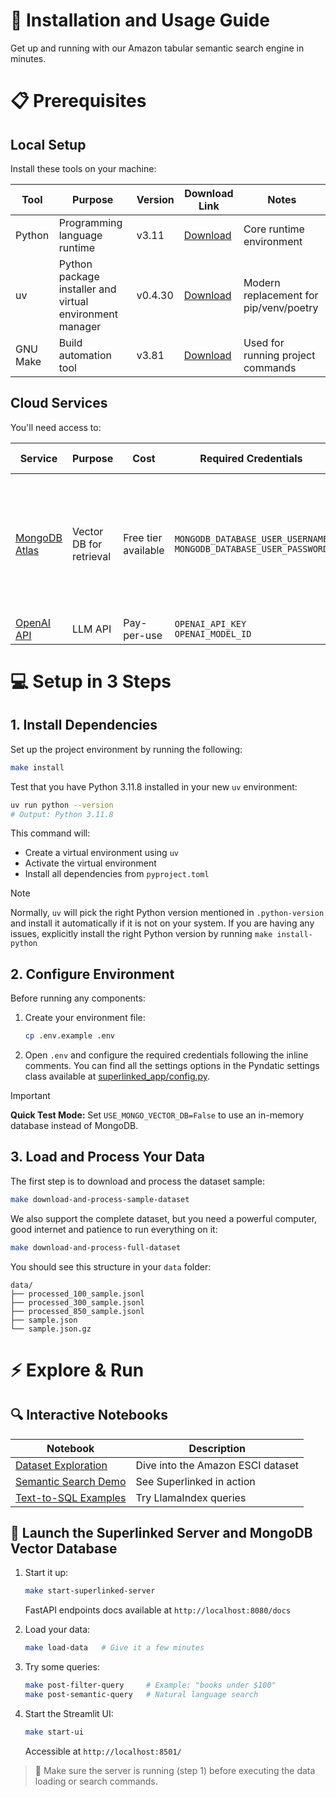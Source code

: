 # 🚀 Installation and Usage Guide

Get up and running with our Amazon tabular semantic search engine in minutes.

# 📋 Prerequisites

## Local Setup

Install these tools on your machine:

| Tool | Purpose | Version | Download Link | Notes |
|------|---------|---------|---------------|--------|
| Python | Programming language runtime | v3.11 | [Download](https://www.python.org/downloads/) | Core runtime environment |
| uv | Python package installer and virtual environment manager | v0.4.30 | [Download](https://github.com/astral-sh/uv) | Modern replacement for pip/venv/poetry |
| GNU Make | Build automation tool | v3.81 | [Download](https://www.gnu.org/software/make/) | Used for running project commands |

## Cloud Services

You'll need access to:

| Service | Purpose | Cost | Required Credentials | Setup Guide |
|---------|---------|------|---------------------|-------------|
| [MongoDB Atlas](https://www.mongodb.com/products/platform/atlas-database) | Vector DB for retrieval | Free tier available | `MONGODB_DATABASE_USER_USERNAME`<br>`MONGODB_DATABASE_USER_PASSWORD` | 1. [Create a Cluster](https://www.mongodb.com/docs/guides/atlas/cluster/) </br> 2. [Add a Database User](https://www.mongodb.com/docs/guides/atlas/db-user/) </br> 3. [Configure a Network Connection](https://www.mongodb.com/docs/guides/atlas/network-connections/) </br> 4. [Creating the API Key](https://docs.superlinked.com/run-in-production/index-1/mongodb#creating-the-api-key) |
| [OpenAI API](https://openai.com/index/openai-api/) | LLM API | Pay-per-use | `OPENAI_API_KEY`<br>`OPENAI_MODEL_ID` | [Quick Start Guide](https://platform.openai.com/docs/quickstart) |

# 💻 Setup in 3 Steps

## 1. Install Dependencies

Set up the project environment by running the following:
```bash
make install
```
Test that you have Python 3.11.8 installed in your new `uv` environment:
```bash
uv run python --version
# Output: Python 3.11.8
```

This command will:
- Create a virtual environment using `uv`
- Activate the virtual environment
- Install all dependencies from `pyproject.toml`

> [!NOTE]
> Normally, `uv` will pick the right Python version mentioned in `.python-version` and install it automatically if it is not on your system. If you are having any issues, explicitly install the right Python version by running `make install-python`

## 2. Configure Environment

Before running any components:
1. Create your environment file:
   ```bash
   cp .env.example .env
   ```
2. Open `.env` and configure the required credentials following the inline comments. You can find all the settings options in the Pyndatic settings class available at [superlinked_app/config.py](superlinked_app/config.py).

> [!IMPORTANT]
> **Quick Test Mode:** Set `USE_MONGO_VECTOR_DB=False` to use an in-memory database instead of MongoDB.

## 3. Load and Process Your Data

The first step is to download and process the dataset sample:
```bash
make download-and-process-sample-dataset
```

We also support the complete dataset, but you need a powerful computer, good internet and patience to run everything on it:
```bash
make download-and-process-full-dataset
```

You should see this structure in your `data` folder:
```text
data/
├── processed_100_sample.jsonl
├── processed_300_sample.jsonl
├── processed_850_sample.jsonl
├── sample.json
└── sample.json.gz
```

# ⚡️ Explore & Run

## 🔍 Interactive Notebooks

| Notebook | Description |
|----------|-------------|
| [Dataset Exploration](1_eda.ipynb) | Dive into the Amazon ESCI dataset |
| [Semantic Search Demo](2_tabular_semantic_search_superlinked.ipynb) | See Superlinked in action |
| [Text-to-SQL Examples](3_tabular_semantic_search_text_to_sql.ipynb) | Try LlamaIndex queries |

## 🚀 Launch the Superlinked Server and MongoDB Vector Database

1. Start it up:
   ```bash
   make start-superlinked-server
   ```
   FastAPI endpoints docs available at `http://localhost:8080/docs`

2. Load your data:
   ```bash
   make load-data   # Give it a few minutes
   ```

3. Try some queries:
   ```bash
   make post-filter-query     # Example: "books under $100"
   make post-semantic-query   # Natural language search
   ```

4. Start the Streamlit UI:
   ```bash
   make start-ui
   ```
   Accessible at `http://localhost:8501/`

> 🔔 Make sure the server is running (step 1) before executing the data loading or search commands.
